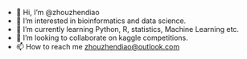 - 👋 Hi, I’m @zhouzhendiao
- 👀 I’m interested in bioinformatics and data science. 
- 🌱 I’m currently learning Python, R, statistics, Machine Learning etc. 
- 💞️ I’m looking to collaborate on kaggle competitions. 
- 📫 How to reach me zhouzhendiao@outlook.com

<!---
zhouzhendiao/zhouzhendiao is a ✨ special ✨ repository because its `README.md` (this file) appears on your GitHub profile.
You can click the Preview link to take a look at your changes.
--->
